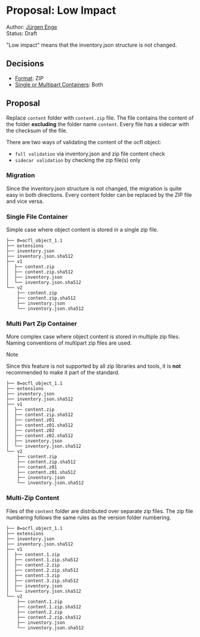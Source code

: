 # Proposal: Low Impact
Author: [Jürgen Enge](mailto:juergen@info-age.net)  
Status: Draft

"Low impact" means that the inventory.json structure is not changed.

## Decisions
* [Format](format-questions.md): ZIP
* [Single or Multipart Containers](single-multipart-questions.md): Both

## Proposal
Replace `content` folder with `content.zip` file.
The file contains the content of the folder __excluding__ the folder name `content`.
Every file has a sidecar with the checksum of the file. 

There are two ways of validating the content of the ocfl object:
* `full validation` via inventory.json and zip file content check
* `sidecar validation` by checking the zip file(s) only

### Migration
Since the inventory.json structure is not changed, the migration is quite easy in both directions. 
Every content folder can be replaced by the ZIP file and vice versa.

### Single File Container
Simple case where object content is stored in a single zip file.

```
├── 0=ocfl_object_1.1
├── extensions
├── inventory.json
├── inventory.json.sha512
├── v1
│  ├── content.zip
│  ├── content.zip.sha512
│  ├── inventory.json
│  └── inventory.json.sha512
└── v2
    ├── content.zip
    ├── content.zip.sha512
    ├── inventory.json
    └── inventory.json.sha512
```

### Multi Part Zip Container
More complex case where object content is stored in multiple zip files.
Naming conventions of multipart zip files are used.

> [!NOTE]
> Since this feature is not supported by all zip libraries and tools, it is __not__ recommended to make it part of the standard. 

```
├── 0=ocfl_object_1.1
├── extensions
├── inventory.json
├── inventory.json.sha512
├── v1
│  ├── content.zip
│  ├── content.zip.sha512
│  ├── content.z01
│  ├── content.z01.sha512
│  ├── content.z02
│  ├── content.z02.sha512
│  ├── inventory.json
│  └── inventory.json.sha512
└── v2
    ├── content.zip
    ├── content.zip.sha512
    ├── content.z01
    ├── content.z01.sha512
    ├── inventory.json
    └── inventory.json.sha512
```
 
### Multi-Zip Content
Files of the `content` folder are distributed over separate zip files. 
The zip file numbering follows the same rules as the version folder numbering. 

```
├── 0=ocfl_object_1.1
├── extensions
├── inventory.json
├── inventory.json.sha512
├── v1
│  ├── content.1.zip
│  ├── content.1.zip.sha512
│  ├── content.2.zip
│  ├── content.2.zip.sha512
│  ├── content.3.zip
│  ├── content.3.zip.sha512
│  ├── inventory.json
│  └── inventory.json.sha512
└── v2
    ├── content.1.zip
    ├── content.1.zip.sha512
    ├── content.2.zip
    ├── content.2.zip.sha512
    ├── inventory.json
    └── inventory.json.sha512
```

